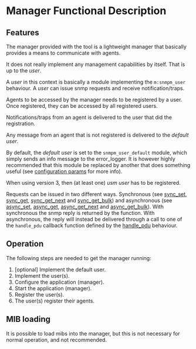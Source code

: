 <!--
%CopyrightBegin%

Copyright Ericsson AB 2023. All Rights Reserved.

Licensed under the Apache License, Version 2.0 (the "License");
you may not use this file except in compliance with the License.
You may obtain a copy of the License at

    http://www.apache.org/licenses/LICENSE-2.0

Unless required by applicable law or agreed to in writing, software
distributed under the License is distributed on an "AS IS" BASIS,
WITHOUT WARRANTIES OR CONDITIONS OF ANY KIND, either express or implied.
See the License for the specific language governing permissions and
limitations under the License.

%CopyrightEnd%
-->
# Manager Functional Description

## Features

The manager provided with the tool is a lightweight manager that basically
provides a means to communicate with agents.

It does not really implement any management capabilities by itself. That is up
to the _user_.

A _user_ in this context is basically a module implementing the `m:snmpm_user`
behaviour. A _user_ can issue snmp requests and receive notification/traps.

Agents to be accessed by the manager needs to be registered by a user. Once
registered, they can be accessed by all registered users.

Notifications/traps from an agent is delivered to the user that did the
registration.

Any message from an agent that is not registered is delivered to the _default
user_.

By default, the _default user_ is set to the `snmpm_user_default` module, which
simply sends an info message to the error_logger. It is however highly
recommended that this module be replaced by another that does something useful
(see [configuration params](snmp_config.md#configuration_params) for more info).

When using version 3, then (at least one) _usm user_ has to be registered.

Requests can be issued in two different ways. Synchronous (see
[sync_set](`m:snmpm#sync_set2`), [sync_get](`m:snmpm#sync_get2`),
[sync_get_next](`m:snmpm#sync_get_next2`) and
[sync_get_bulk](`m:snmpm#sync_get_bulk2`)) and asynchronous (see
[async_set](`m:snmpm#async_set2`), [async_get](`m:snmpm#async_get2`),
[async_get_next](`m:snmpm#async_get_next2`) and
[async_get_bulk](`m:snmpm#async_get_bulk2`)). With synchronous the snmp reply is
returned by the function. With asynchronous, the reply will instead be delivered
through a call to one of the `handle_pdu` callback function defined by the
[handle_pdu](`m:snmpm_user#handle_pdu`) behaviour.

## Operation

The following steps are needed to get the manager running:

1. \[optional] Implement the default user.
1. Implement the user(s).
1. Configure the application (manager).
1. Start the application (manager).
1. Register the user(s).
1. The user(s) register their agents.

## MIB loading

It is possible to load mibs into the manager, but this is not necessary for
normal operation, and not recommended.
